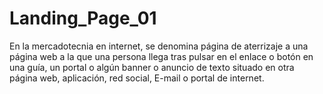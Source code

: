 # Landing_Page_01
En la mercadotecnia en internet, se denomina página de aterrizaje a una página web a la que una persona llega tras pulsar en el enlace o botón en una guía, un portal o algún banner o anuncio de texto situado en otra página web, aplicación, red social, E-mail o portal de internet.

